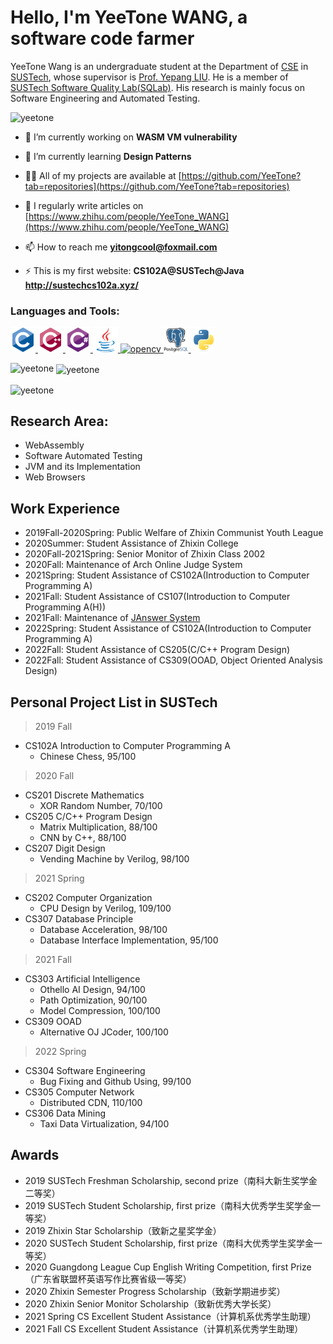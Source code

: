 # Hello, I'm YeeTone WANG, a software code farmer

YeeTone Wang is an undergraduate student at the Department of [CSE](http://cse.sustech.edu.cn/) in [SUSTech](https://sustech.edu.cn/en/), 
whose supervisor is [Prof. Yepang LIU](https://yepangliu.github.io/).
He is a member of [SUSTech Software Quality Lab(SQLab)](https://sqlab-sustech.github.io/index.html).
His research is mainly focus on Software Engineering and Automated Testing.
<p align="left"> <img src="https://komarev.com/ghpvc/?username=yeetone&label=Profile%20views&color=0e75b6&style=flat" alt="yeetone" /> </p>

- 🔭 I’m currently working on **WASM VM vulnerability**

- 🌱 I’m currently learning **Design Patterns**

- 👨‍💻 All of my projects are available at [https://github.com/YeeTone?tab=repositories](https://github.com/YeeTone?tab=repositories)

- 📝 I regularly write articles on [https://www.zhihu.com/people/YeeTone_WANG](https://www.zhihu.com/people/YeeTone_WANG)

- 📫 How to reach me **yitongcool@foxmail.com**

- ⚡ This is my first website: **CS102A@SUSTech@Java http://sustechcs102a.xyz/**


<h3 align="left">Languages and Tools:</h3>
<p align="left"> <a href="https://www.cprogramming.com/" target="_blank"> <img src="https://raw.githubusercontent.com/devicons/devicon/master/icons/c/c-original.svg" alt="c" width="40" height="40"/> </a> <a href="https://www.w3schools.com/cpp/" target="_blank"> <img src="https://raw.githubusercontent.com/devicons/devicon/master/icons/cplusplus/cplusplus-original.svg" alt="cplusplus" width="40" height="40"/> </a> <a href="https://www.w3schools.com/cs/" target="_blank"> <img src="https://raw.githubusercontent.com/devicons/devicon/master/icons/csharp/csharp-original.svg" alt="csharp" width="40" height="40"/> </a> <a href="https://www.java.com" target="_blank"> <img src="https://raw.githubusercontent.com/devicons/devicon/master/icons/java/java-original.svg" alt="java" width="40" height="40"/> </a> <a href="https://opencv.org/" target="_blank"> <img src="https://www.vectorlogo.zone/logos/opencv/opencv-icon.svg" alt="opencv" width="40" height="40"/> </a> <a href="https://www.postgresql.org" target="_blank"> <img src="https://raw.githubusercontent.com/devicons/devicon/master/icons/postgresql/postgresql-original-wordmark.svg" alt="postgresql" width="40" height="40"/> </a> <a href="https://www.python.org" target="_blank"> <img src="https://raw.githubusercontent.com/devicons/devicon/master/icons/python/python-original.svg" alt="python" width="40" height="40"/> </a> </p>

<p><img align="left" src="https://github-readme-stats.vercel.app/api/top-langs?username=yeetone&show_icons=true&locale=en&layout=compact" alt="yeetone" /></p>

<p>&nbsp;<img align="center" src="https://github-readme-stats.vercel.app/api?username=yeetone&show_icons=true&locale=en" alt="yeetone" /></p>

<p><img align="center" src="https://github-readme-streak-stats.herokuapp.com/?user=yeetone&" alt="yeetone" /></p>

## Research Area:
- WebAssembly
- Software Automated Testing
- JVM and its Implementation
- Web Browsers

## Work Experience
- 2019Fall-2020Spring: Public Welfare of Zhixin Communist Youth League
- 2020Summer: Student Assistance of Zhixin College
- 2020Fall-2021Spring: Senior Monitor of Zhixin Class 2002
- 2020Fall: Maintenance of Arch Online Judge System
- 2021Spring: Student Assistance of CS102A(Introduction to Computer Programming A)
- 2021Fall: Student Assistance of CS107(Introduction to Computer Programming A(H))
- 2021Fall: Maintenance of [JAnswer System](http://sustechcs102a.xyz/)
- 2022Spring: Student Assistance of CS102A(Introduction to Computer Programming A)
- 2022Fall: Student Assistance of CS205(C/C++ Program Design)
- 2022Fall: Student Assistance of CS309(OOAD, Object Oriented Analysis Design)

## Personal Project List in SUSTech
> 2019 Fall
- CS102A Introduction to Computer Programming A
  - Chinese Chess, 95/100
> 2020 Fall
- CS201 Discrete Mathematics
  - XOR Random Number, 70/100
- CS205 C/C++ Program Design
  - Matrix Multiplication, 88/100
  - CNN by C++, 88/100
- CS207 Digit Design
  - Vending Machine by Verilog, 98/100
> 2021 Spring
- CS202 Computer Organization
  - CPU Design by Verilog, 109/100
- CS307 Database Principle
  - Database Acceleration, 98/100
  - Database Interface Implementation, 95/100

> 2021 Fall
- CS303 Artificial Intelligence
  - Othello AI Design, 94/100
  - Path Optimization, 90/100
  - Model Compression, 100/100
- CS309 OOAD
  - Alternative OJ JCoder, 100/100
> 2022 Spring
- CS304 Software Engineering
  - Bug Fixing and Github Using, 99/100
- CS305 Computer Network
  - Distributed CDN, 110/100
- CS306 Data Mining
  - Taxi Data Virtualization, 94/100


## Awards
- 2019 SUSTech Freshman Scholarship, second prize（南科大新生奖学金二等奖）
- 2019 SUSTech Student Scholarship, first prize（南科大优秀学生奖学金一等奖）
- 2019 Zhixin Star Scholarship（致新之星奖学金）
- 2020 SUSTech Student Scholarship, first prize（南科大优秀学生奖学金一等奖）
- 2020 Guangdong League Cup English Writing Competition, first Prize（广东省联盟杯英语写作比赛省级一等奖）
- 2020 Zhixin Semester Progress Scholarship（致新学期进步奖）
- 2020 Zhixin Senior Monitor Scholarship（致新优秀大学长奖）
- 2021 Spring CS Excellent Student Assistance（计算机系优秀学生助理）
- 2021 Fall CS Excellent Student Assistance（计算机系优秀学生助理）
